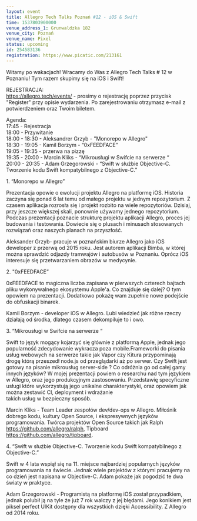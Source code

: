 ```yaml
---
layout: event
title: Allegro Tech Talks Poznań #12 - iOS & Swift
time: 1537803900000
venue_address_1: Grunwaldzka 182
venue_city: Poznań
venue_name: Pixel 
status: upcoming
id: 254583136
registration: https://www.picatic.com/213161
---
```


<p>Witamy po wakacjach! Wracamy do Was z Allegro Tech Talks # 12 w Poznaniu! Tym razem skupimy się na iOS i Swift!</p>
<p>REJESTRACJA:
  <br/>
  <a href="https://allegro.tech/events/" class="linkified">https://allegro.tech/events/</a> - prosimy o rejestrację poprzez przycisk "Register" przy opisie wydarzenia. Po zarejestrowaniu otrzymasz e-mail z potwierdzeniem oraz Twoim biletem.</p>
<p>Agenda:
  <br/>17:45 - Rejestracja
  <br/>18:00 - Przywitanie
  <br/>18:00 - 18:30 - Aleksandrer Grzyb - "Monorepo w Allegro"
  <br/>18:30 - 19:05 - Kamil Borzym - “0xFEEDFACE”
  <br/>19:05 - 19:35 - przerwa na pizzę
  <br/>19:35 - 20:00 - Marcin Kliks - “Mikrousługi w Swifcie na serwerze “
  <br/>20:00 - 20:35 - Adam Grzegorowski - “Swift w służbie Objective-C. Tworzenie kodu Swift kompatybilnego z Objective-C.”</p>
<p>1. “Monorepo w Allegro”</p>
<p>Prezentacja opowie o ewolucji projektu Allegro na platformę iOS. Historia zaczyna się ponad 6 lat temu od małego projektu w jednym repozytorium. Z czasem aplikacja rozrosła się i projekt rozbito na wiele repozytoriów. Dzisiaj, przy jeszcze większej skali,
  ponownie używamy jednego repozytorium. Podczas prezentacji poznacie strukturę projektu aplikacji Allegro, proces jej budowania i testowania. Dowiecie się o plusach i minusach stosowanych rozwiązań oraz naszych planach na przyszłość.</p>
<p>Aleksander Grzyb- pracuje w poznańskim biurze Allegro jako iOS deweloper z przerwą od 2015 roku. Jest autorem aplikacji Bimba, w której można sprawdzić odjazdy tramwajów i autobusów w Poznaniu. Oprócz iOS interesuje się przetwarzaniem obrazów w medycynie.</p>
<p>2. "0xFEEDFACE”</p>
<p>0xFEEDFACE to magiczna liczba zapisana w pierwszych czterech bajtach pliku wykonywalnego ekosystemu Apple'a. Co znajduje się dalej? O tym opowiem na prezentacji. Dodatkowo pokażę wam zupełnie nowe podejście do obfuskacji binarek.</p>
<p>Kamil Borzym - developer iOS w Allegro. Lubi wiedzieć jak różne rzeczy działają od środka, dlatego czasem dekompiluje to i owo.</p>
<p>3. “Mikrousługi w Swifcie na serwerze “</p>
<p>Swift to język mogący kojarzyć się głównie z platformą Apple, jednak jego popularność zdecydowanie wykracza poza mobile.Frameworki do pisania usług webowych na serwerze takie jak Vapor czy Kitura przypominają drogę którą przeszedł node.js od przeglądarki
  aż po serwer. Czy Swift jest gotowy na pisanie mikrousług server-side ? Co odróżnia go od całej gamy innych języków? W mojej prezentacji powiem o researchu nad tym językiem w Allegro, oraz jego produkcyjnym zastosowaniu. Przedstawię specyficzne usługi
  które wykorzystują jego unikalne charakterystyki, oraz opowiem jak można zestawić CI, deployment i wdrażanie
  <br/>takich usług w bezpieczny sposób.</p>
<p>Marcin Kliks - Team Leader zespołów dev/dev-ops w Allegro. Miłośnik dobrego kodu, kultury Open Source, i ekspresywnych języków programowania. Twórca projektów Open Source takich jak Ralph
  <a href="https://github.com/allegro/ralph" class="linkified">https://github.com/allegro/ralph</a>, Tipboard
  <a href="https://github.com/allegro/tipboard" class="linkified">https://github.com/allegro/tipboard</a>.</p>
<p>4. “Swift w służbie Objective-C. Tworzenie kodu Swift kompatybilnego z Objective-C.”</p>
<p>Swift w 4 lata wspiął się na 11. miejsce najbardziej popularnych języków programowania na świecie. Jednak wiele projektów z którymi pracujemy na co dzień jest napisana w Objective-C. Adam pokaże jak pogodzić te dwa światy w praktyce.</p>
<p>Adam Grzegorowski - Programistą na platformę iOS został przypadkiem, jednak polubił ją na tyle że już 7 rok walczy z jej błędami. Jego konikiem jest piksel perfect UIKit dostępny dla wszystkich dzięki Accessibility. Z Allegro od 2014 roku.</p>
